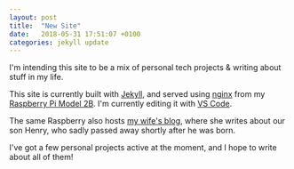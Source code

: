 ```yaml
---
layout: post
title:  "New Site"
date:   2018-05-31 17:51:07 +0100
categories: jekyll update
---
```


I'm intending this site to be a mix of personal tech projects & writing about stuff in my life. 

This site is currently built with [Jekyll][jekyll], and served using [nginx][nginx] from my [Raspberry Pi Model 2B][rpi-2b]. I'm currently editing it with [VS Code][vscode].

The same Raspberry also hosts [my wife's blog][heyworlditshenry], where she writes about our son Henry, who sadly passed away shortly after he was born.

I've got a few personal projects active at the moment, and I hope to write about all of them!

[jekyll]: https://jekyllrb.com/
[nginx]: https://nginx.com
[rpi-2b]: https://www.raspberrypi.org/products/raspberry-pi-2-model-b/
[heyworlditshenry]: https://heyworlditshenry.com/
[vscode]: https://code.visualstudio.com/